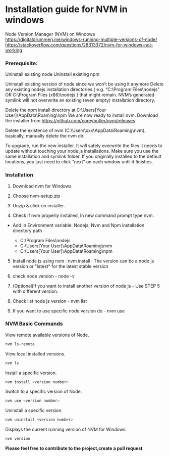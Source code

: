 # Installation guide for NVM in windows
Node Version Manager (NVM) on Windows
https://digitaldrummerj.me/windows-running-multiple-versions-of-node/
https://stackoverflow.com/questions/28313372/nvm-for-windows-not-working



### Prerequisite:

Uninstall existing node
Uninstall existing npm

Uninstall existing version of node since we won’t be using it anymore
Delete any existing nodejs installation directories.( e.g. “C:\Program Files\nodejs” OR C:\Program Files (x86)\nodejs ) that might remain. NVM’s generated symlink will not overwrite an existing (even empty) installation directory.

Delete the npm install directory at C:\Users\[Your User]\AppData\Roaming\npm We are now ready to install nvm. Download the installer from https://github.com/coreybutler/nvm/releases

Delete the existence of nvm (C:\Users\xxx\AppData\Roaming\nvm), basically, manually delete the nvm dir.

To upgrade, run the new installer. It will safely overwrite the files it needs to update without touching your node.js installations. Make sure you use the same installation and symlink folder. If you originally installed to the default locations, you just need to click “next” on each window until it finishes.


### Installation

 1. Download nvm for Windows

 2. Choose nvm-setup.zip

 3. Unzip & click on installer.

 4. Check if nvm properly installed, In new command prompt type nvm.

  - Add in Environment variable: 
    Nodejs, Nvm and Npm installation directory path

    * C:\Program Files\nodejs 
    * C:\Users\[Your User]\AppData\Roaming\nvm
    * C:\Users\[Your User]\AppData\Roaming\npm

 5. Install node js using nvm : nvm install <version> : The version can be a node.js version or "latest" for the latest stable version

 6. check node version - node -v 

 7. (Optional)If you want to install another version of node js - Use STEP 5 with different version.

 8. Check list node js version - nvm list

 9. If you want to use specific node version do - nvm use <version>


###  NVM Basic Commands

View remote available versions of Node.
```sh
nvm ls-remote
```
View local installed versions.
```sh
nvm ls
```
Install a specific version.
```sh
nvm install <version number>
```
Switch to a specific version of Node.
```sh 
nvm use <version number>
```
Uninstall a specific version.
```sh
nvm uninstall <version number>
```
Displays the current running version of NVM for Windows.
```sh
nvm version 
```

**Please feel free to contribute to the project,create a pull request**

